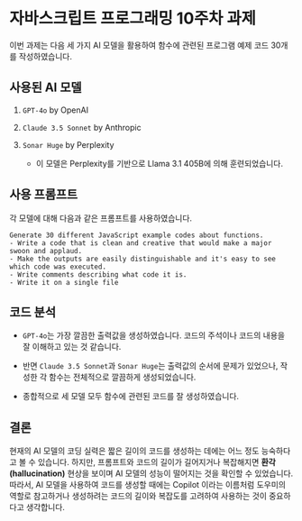 # 자바스크립트 프로그래밍 10주차 과제

이번 과제는 다음 세 가지 AI 모델을 활용하여 함수에 관련된 프로그램 예제 코드 30개를 작성하였습니다.

## 사용된 AI 모델

1. `GPT-4o` by OpenAI

2. `Claude 3.5 Sonnet` by Anthropic

3. `Sonar Huge` by Perplexity
    - 이 모델은 Perplexity를 기반으로 Llama 3.1 405B에 의해 훈련되었습니다.

## 사용 프롬프트
각 모델에 대해 다음과 같은 프롬프트를 사용하였습니다.
```
Generate 30 different JavaScript example codes about functions.
- Write a code that is clean and creative that would make a major swoon and applaud.
- Make the outputs are easily distinguishable and it's easy to see which code was executed.
- Write comments describing what code it is.
- Write it on a single file
```

## 코드 분석

- `GPT-4o`는 가장 깔끔한 출력값을 생성하였습니다. 코드의 주석이나 코드의 내용을 잘 이해하고 있는 것 같습니다.

-  반면 `Claude 3.5 Sonnet`과 `Sonar Huge`는 출력값의 순서에 문제가 있었으나, 작성한 각 함수는 전체적으로 깔끔하게 생성되었습니다.

- 종합적으로 세 모델 모두 함수에 관련된 코드를 잘 생성하였습니다.

## 결론

현재의 AI 모델의 코딩 실력은 짧은 길이의 코드를 생성하는 데에는 어느 정도 능숙하다고 볼 수 있습니다. 하지만, 프롬프트와 코드의 길이가 길어지거나 복잡해지면 **환각(hallucination)** 현상을 보이며 AI 모델의 성능이 떨어지는 것을 확인할 수 있었습니다. 따라서, AI 모델을 사용하여 코드를 생성할 때에는 Copilot 이라는 이름처럼 도우미의 역할로 참고하거나 생성하려는 코드의 길이와 복잡도를 고려하여 사용하는 것이 중요하다고 생각합니다.